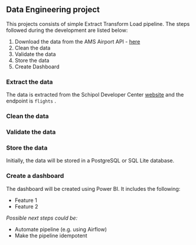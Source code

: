 ## Data Engineering project

This projects consists of simple Extract Transform Load pipeline. The steps followed during the development are listed below:

1. Download the data from the AMS Airport API - [here](https://developer.schiphol.nl/) 
2. Clean the data
3. Validate the data
4. Store the data
5. Create Dashboard

### Extract the data

The data is extracted from the Schipol Developer Center [website](https://developer.schiphol.nl/) and the endpoint is `flights` .

### Clean the data

### Validate the data


### Store the data

Initially, the data will be stored in a PostgreSQL or SQL Lite database.

### Create a dashboard

The dashboard will be created using Power BI. It includes the following:

- Feature 1
- Feature 2


_Possible next steps could be:_

* Automate pipeline (e.g. using Airflow)
* Make the pipeline idempotent


